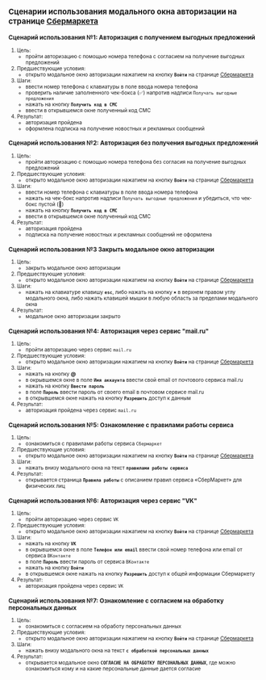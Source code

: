 <font size=1>

## Сценарии использования модального окна авторизации на странице [Сбермаркета](https://sbermarket.ru/ "www.sbermarket.ru")

### Сценарий использования №1: Авторизация с получением выгодных предложений

1. Цель:
	- пройти авторизацию с помощью номера телефона с согласием на получение выгодных предложений
2. Предшествующие условия:
	- открыто модальное окно авторизации нажатием на кнопку **`Войти`** на странице [Сбермаркета](https://sbermarket.ru/ "www.sbermarket.ru")
3. Шаги:
	- ввести номер телефона с клавиатуры в поле ввода номера телефона
	- проверить наличие заполненного чек-бокса (✅) напротив надписи `Получать выгодные предложения`
	- нажать на кнопку **`Получить код в СМС`**
	- ввести в открывшемся окне полученный код СМС
4. Результат:
	- авторизация пройдена
	- оформлена подписка на получение новостных и рекламных сообщений

### Сценарий использования №2: Авторизация без получения выгодных предложений

1. Цель:
	- пройти авторизацию с помощью номера телефона без согласия на получение выгодных предложений
2. Предшествующие условия:
	- открыто модальное окно авторизации нажатием на кнопку **`Войти`** на странице [Сбермаркета](https://sbermarket.ru/ "www.sbermarket.ru")
3. Шаги:
	- ввести номер телефона с клавиатуры в поле ввода номера телефона
	- нажать на чек-бокс напротив надписи `Получать выгодные предложения` и убедиться, что чек-бокс пустой (🔲)
	- нажать на кнопку **`Получить код в СМС`**
	- ввести в открывшемся окне полученный код СМС
4. Результат:
	- авторизация пройдена
	- подписка на получение новостных и рекламных сообщений не оформлена

### Сценарий использования №3 Закрыть модальное окно авторизации

1. Цель:
	- закрыть модальное окно авторизации
2. Предшествующие условия:
	- открыто модальное окно авторизации нажатием на кнопку **`Войти`** на странице [Сбермаркета](https://sbermarket.ru/ "www.sbermarket.ru")
3. Шаги:
	- нажать на клавиатуре клавишу **`esc`**, либо нажать на кнопку `✖️` в верхнем правом углу модального окна, либо нажать клавишей мышки в любую область за пределами модального окна
4. Результат:
	- модальное окно авторизации закрыто

### Сценарий использования №4: Авторизация через сервис "mail.ru"

1. Цель:
	- пройти авторизацию через сервис `mail.ru`
2. Предшествующие условия:
	- открыто модальное окно авторизации нажатием на кнопку **`Войти`** на странице [Сбермаркета](https://sbermarket.ru/ "www.sbermarket.ru")
3. Шаги:
	- нажать на кнопку **@**
	- в окрывшемся окне в поле **`Имя аккаунта`** ввести свой email от почтового сервиса mail.ru
	- нажать на кнопку **`Ввести пароль`**
	- в поле **`Пароль`** ввести пароль от своего email в почтовом сервисе mail.ru
	- в открывшемся окне нажать на кнопку **`Разрешить`** доступ к данным
4. Результат:
	- авторизация пройдена через сервис `mail.ru`

### Сценарий использования №5: Ознакомление с правилами работы сервиса

1. Цель:
	- ознакомиться с правилами работы сервиса `Сбермаркет`
2. Предшествующие условия:
	- открыто модальное окно авторизации нажатием на кнопку **`Войти`** на странице [Сбермаркета](https://sbermarket.ru/ "www.sbermarket.ru")
3. Шаги:
	- нажать внизу модального окна на текст **`правилами работы сервиса`**
4. Результат:
	- открывается страница **`Правила работы`** с описанием правил сервиса «СберМаркет» для физических лиц

### Сценарий использования №6: Авторизация через сервис "VK"

1. Цель:
	- пройти авторизацию через сервис `VK`
2. Предшествующие условия:
	- открыто модальное окно авторизации нажатием на кнопку **`Войти`** на странице [Сбермаркета](https://sbermarket.ru/ "www.sbermarket.ru")
3. Шаги:
	- нажать на кнопку **`VK`**
	- в окрывшемся окне в поле **`Телефон или email`** ввести свой номер телефона или email от сервиса `ВКонтакте`
	- в поле **`Пароль`** ввести пароль от сервиса `ВКонтакте`
	- нажать на кнопку **`Войти`**
	- в открывшемся окне нажать на кнопку **`Разрешить`** доступ к общей информации Сбермаркету
4. Результат:
	- авторизация пройдена через сервис `VK`

### Сценарий использования №7: Ознакомление с согласием на обработку персональных данных

1. Цель:
	- ознакомиться с согласием на обработу персональных данных
2. Предшествующие условия:
	- открыто модальное окно авторизации нажатием на кнопку **`Войти`** на странице [Сбермаркета](https://sbermarket.ru/ "www.sbermarket.ru")
3. Шаги:
	- нажать внизу модального окна на текст **`с обработкой персональных данных`**
4. Результат:
	- открывается модальное окно **`СОГЛАСИЕ НА ОБРАБОТКУ ПЕРСОНАЛЬНЫХ ДАННЫХ`**, где можно ознакомиться кому и на какие персональные данные дается согласие